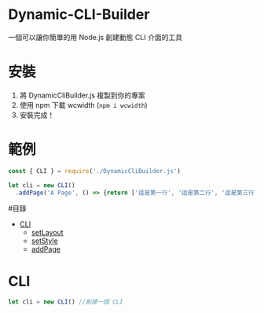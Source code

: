 # Dynamic-CLI-Builder
一個可以讓你簡單的用 Node.js 創建動態 CLI 介面的工具

# 安裝
1. 將 DynamicCliBuilder.js 複製到你的專案
2. 使用 npm 下載 wcwidth (`npm i wcwidth`)
3. 安裝完成！

# 範例
```js
const { CLI } = require('./DynamicCliBuilder.js')

let cli = new CLI()
  .addPage('A Page', () => {return ['這是第一行', '這是第二行', '這是第三行'])
```

#目錄
* [CLI](#cli)
  * [setLayout](#setlayout)
  * [setStyle](#setstyle)
  * [addPage](#addpage)

# CLI
```js
let cli = new CLI() //創建一個 CLI
```

## 
